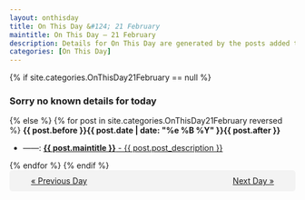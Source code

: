 ```yaml
---
layout: onthisday
title: On This Day &#124; 21 February
maintitle: On This Day — 21 February
description: Details for On This Day are generated by the posts added to the website so the content is subject to changes/updates over time.
categories: [On This Day]
---
```


{% if site.categories.OnThisDay21February == null %}
<h3>Sorry no known details for today</h3>
{% else %}
{% for post in site.categories.OnThisDay21February reversed %}
<strong>{{ post.before }}{{ post.date | date: "%e %B %Y" }}{{ post.after }}</strong>
<ul>
<li> ——: <a class="{{ post.class }}" href="{{ post.url }}"><strong>{{ post.maintitle }}</strong> - {{ post.post_description }}</a></li>
</ul>
{% endfor %}
{% endif %}

<div style="background-color: #f3f3f3; padding: 10px; border-radius: 5px; text-align: center; display: flex; justify-content: space-evenly;">
<a href="/onthisday/02/02-20">« Previous Day</a>
<span style="visibility:hidden;">[ Visit Leap Year February 29 ]</span>
<a href="/onthisday/02/02-22">Next Day »</a>
</div>
